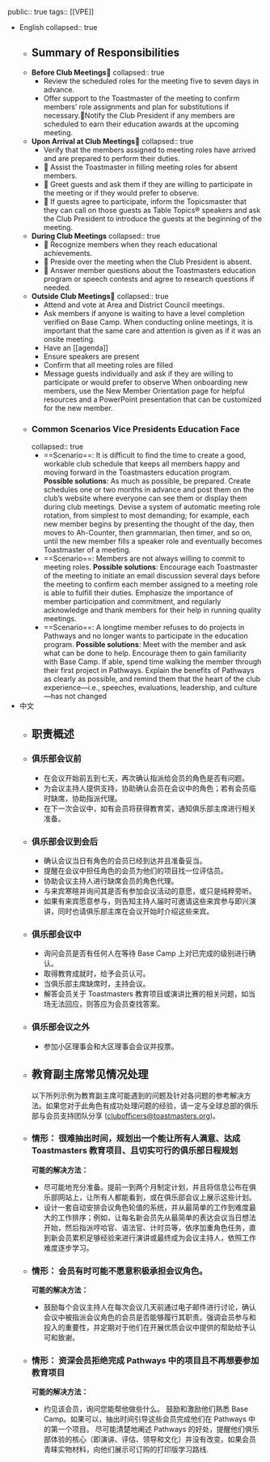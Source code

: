 public:: true
tags:: [[VPE]]

- English
  collapsed:: true
	- ## Summary of Responsibilities
	- **Before Club Meetings**
	  collapsed:: true
		- Review the scheduled roles for the meeting five to seven days in advance.
		- Offer support to the Toastmaster of the meeting to confirm members’ role assignments and plan for substitutions if necessary.Notify the Club President if any members are scheduled to earn their education awards at the upcoming meeting.
	- **Upon Arrival at Club Meetings**
	  collapsed:: true
		- Verify that the members assigned to meeting roles have arrived and are prepared to perform their duties.
		-  Assist the Toastmaster in filling meeting roles for absent members.
		-  Greet guests and ask them if they are willing to participate in the meeting or if they would prefer to observe.
		-  If guests agree to participate, inform the Topicsmaster that they can call on those guests as Table Topics® speakers and ask the Club President to introduce the guests at the beginning of the meeting.
	- **During Club Meetings**
	  collapsed:: true
		-  Recognize members when they reach educational achievements.
		-  Preside over the meeting when the Club President is absent.
		-  Answer member questions about the Toastmasters education program or speech contests and agree to research  questions if needed.
	- **Outside Club Meetings**
	  collapsed:: true
		- Attend and vote at Area and District Council meetings.
		- Ask members if anyone is waiting to have a level completion verified on Base Camp. When conducting online meetings, it is important that the same care and attention is given as if it was an  onsite meeting.
		- Have an [[agenda]]
		- Ensure speakers are present
		- Confirm that all meeting roles are filled
		- Message guests individually and ask if they are willing to participate or would prefer to observe When onboarding new members, use the New Member Orientation page for helpful resources and a  PowerPoint presentation that can be customized for the new member.
	- ### Common Scenarios Vice Presidents Education Face
	  collapsed:: true
		- ==Scenario==: It is difficult to find the time to create a good, workable club schedule that keeps all 
		  members happy and moving forward in the Toastmasters education program.
		  **Possible solutions**: As much as possible, be prepared. Create schedules one or two months in advance and 
		  post them on the club’s website where everyone can see them or display them during club 
		  meetings.
		   Devise a system of automatic meeting role rotation, from simplest to most demanding; for 
		  example, each new member begins by presenting the thought of the day, then moves to 
		  Ah-Counter, then grammarian, then timer, and so on, until the new member fills a speaker 
		  role and eventually becomes Toastmaster of a meeting.
		- ==Scenario==: Members are not always willing to commit to meeting roles.
		  **Possible solutions**: Encourage each Toastmaster of the meeting to initiate an email discussion several days  before the meeting to confirm each member assigned to a meeting role is able to fulfill  their duties. Emphasize the importance of member participation and commitment, and  regularly acknowledge and thank members for their help in running quality meetings.
		- ==Scenario==: A longtime member refuses to do projects in Pathways and no longer wants to participate 
		  in the education program.
		  **Possible solutions**: Meet with the member and ask what can be done to help. Encourage them to gain  familiarity with Base Camp. If able, spend time walking the member through their first  project in Pathways. Explain the benefits of Pathways as clearly as possible, and remind  them that the heart of the club experience—i.e., speeches, evaluations, leadership, and  culture—has not changed
- 中文
	- ## 职责概述
	- ### 俱乐部会议前
	  
	  *   在会议开始前五到七天，再次确认指派给会员的角色是否有问题。
	  *   为会议主持人提供支持，协助确认会员在会议中的角色；若有会员临时缺席，协助指派代理。
	  *   在下一次会议中，如有会员将获得教育奖，通知俱乐部主席进行相关准备。
	- ### 俱乐部会议到会后
	  
	  *   确认会议当日有角色的会员已经到达并且准备妥当。
	  *   提醒在会议中担任角色的会员为他们的项目找一位评估员。
	  *   协助会议主持人进行缺席会员的角色代理。
	  *   与来宾寒暄并询问其是否有参加会议活动的意愿，或只是纯粹旁听。
	  *   如果有来宾愿意参与，则告知主持人届时可邀请这些来宾参与即兴演讲，同时也请俱乐部主席在会议开始时介绍这些来宾。
	- ### 俱乐部会议中
	  
	  *   询问会员是否有任何人在等待 Base Camp 上对已完成的级别进行确认。
	  *   取得教育成就时，给予会员认可。
	  *   当俱乐部主席缺席时，主持会议。
	  *   解答会员关于 Toastmasters 教育项目或演讲比赛的相关问题，如当场无法回应，则答应为会员查找答案。
	- ### 俱乐部会议之外
	  
	  *   参加小区理事会和大区理事会会议并投票。
	- ## 教育副主席常见情况处理
	  
	  以下所列示例为教育副主席可能遇到的问题及针对各问题的参考解决方法。如果您对于此角色有成功处理问题的经验，请一定与全球总部的俱乐部与会员支持团队分享 (clubofficers@toastmasters.org)。
	- ### 情形： 很难抽出时间，规划出一个能让所有人满意、达成 Toastmasters 教育项目、且切实可行的俱乐部日程规划
	  
	  **可能的解决方法：** 
	  
	  *   尽可能地充分准备。提前一到两个月制定计划，并且将信息公布在俱乐部网站上，让所有人都能看到，或在俱乐部会议上展示这些计划。
	  *   设计一套自动安排会议角色轮值的系统，并从最简单的工作到难度最大的工作排序；例如，让每名新会员先从最简单的表达会议当日想法开始，然后指派哼哈官、语法官、计时员等，依序加重角色任务，直到新会员累积足够经验来进行演讲或最终成为会议主持人，依照工作难度逐步学习。
	- ### 情形： 会员有时可能不愿意积极承担会议角色。
	  
	  **可能的解决方法：**
	  
	  *   鼓励每个会议主持人在每次会议几天前通过电子邮件进行讨论，确认会议中被指派会议角色的会员是否能够履行其职责。强调会员参与和投入的重要性，并定期对于他们在开展优质会议中提供的帮助给予认可和致谢。
	- ### 情形： 资深会员拒绝完成 Pathways 中的项目且不再想要参加教育项目
	  
	  **可能的解决方法：**
	  
	  *   约见该会员，询问您能帮他做些什么。 鼓励和激励他们熟悉 Base Camp。如果可以，抽出时间引导这些会员完成他们在 Pathways 中的第一个项目。 尽可能清楚地阐述 Pathways 的好处，提醒他们俱乐部体验的核心（即演讲、评估、领导和文化）并没有改变。如果会员青睐实物材料，向他们展示可订购的打印版学习路线.